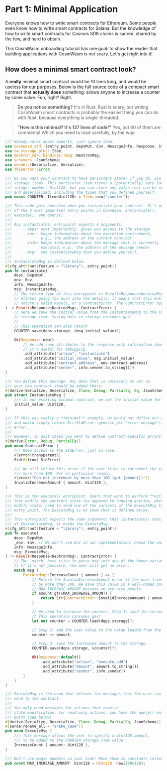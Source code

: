 # Part 1: Minimal Application

Everyone knows how to write smart contracts for Ethereum. Some people even know how to write smart contracts for Solana.
But the knowledge of how to write smart contracts for Cosmos SDK chains is sacred, shared by the few, and hard to
obtain.

This CosmWasm onboarding tutorial has one goal: to show the reader that building applications with CosmWasm is not
scary. Let's get right into it!

## How does a minimal smart contract look?

A **really** minimal smart contract would be 10 lines long, and would be useless for our purposes. Below is the full
source code of a compact smart contract that **actually does** something: allows anyone to increase a counter by some
value. Fun, right? Right.

> **Do you notice something?** It's in Rust. Rust is scary, but writing CosmWasm smart contracts is probably the easiest
> thing you can do with Rust, because everything is single-threaded.

> **"How is this minimal? It's 137 lines of code!"** Yes, but 60 of them are comments! Which you need to read carefully,
> by the way.

```rust
/// Nobody cares about imports, just ignore them.
use cosmwasm_std::{entry_point, DepsMut, Env, MessageInfo, Response, StdError, Uint128};
use cw_storage_plus::Item;
use neutron_sdk::bindings::msg::NeutronMsg;
use schemars::JsonSchema;
use serde::{Deserialize, Serialize};
use thiserror::Error;

/// Do you want your contract to have persistent state? If you do, you need
/// storage items. This particular item stores a (potentially) very large
/// integer number: Uint128, but you can store any value that can be serialized
/// and deserialized, including the types that you defined yourself.
pub const COUNTER: Item<Uint128> = Item::new("counter");

/// This code gets executed when you instantiate your contract. It's one
/// of the 3 most important entry points in CosmWasm: instantiate(),
/// execute(), and query().
///
/// Any instantiate() entrypoint expects 4 arguments:
///     - deps: most importantly, gives you access to the storage
///     - env:  keeps information about the execution environment,
///             e.g., the address of the current contract
///     - info: keeps information about the message that is currently
///             executed, e.g., the address of the message sender
///     - msg:  the InstantiateMsg that you define yourself.
///
/// InstantiateMsg is defined below.
#[cfg_attr(not(feature = "library"), entry_point)]
pub fn instantiate(
    deps: DepsMut,
    env: Env,
    info: MessageInfo,
    msg: InstantiateMsg,
    // The return type of this entrypoint is Result<Response<NeutronMsg>, ContractError>.
    // Without going too much into the details, it means that this entrypoint can either
    // return a valid Result, or a ContractError. The ContractError type is defined below.
) -> Result<Response<NeutronMsg>, ContractError> {
    // Here we save the initial value from the InstantiateMsg to the COUNTER
    // storage item. Saving data to storage consumes gas!
    //
    // This operation can also return
    COUNTER.save(deps.storage, &msg.initial_value)?;

    Ok(Response::new()
        // We add some attributes to the response with information about the current call.
        // It's useful for debugging.
        .add_attribute("action", "instantiate")
        .add_attribute("initial_value", msg.initial_value)
        .add_attribute("contract_address", env.contract.address)
        .add_attribute("sender", info.sender.to_string()))
}

/// You define this message. Any data that is necessary to set up
/// your new contract should be added there.
#[derive(Serialize, Deserialize, Clone, Debug, PartialEq, Eq, JsonSchema)]
pub struct InstantiateMsg {
    /// In our exciting minimal contract, we set the initial value for a counter.
    initial_value: Uint128,
}

/// If this was really a **minimal** example, we would not define our own error type,
/// and would simply return Err(StdError::generic_err("error message")) in case of an
/// error.
///
/// However, in most cases you want to define contract-specific errors, which we do below.
#[derive(Error, Debug, PartialEq)]
pub enum ContractError {
    /// Keep access to the StdError, just in case.
    #[error(transparent)]
    Std(#[from] StdError),

    /// We will return this error if the user tries to increment the counter by
    /// more than 100. For no particular reason.
    #[error("Can not increment by more than 100 (got {amount})")]
    InvalidIncreaseAmount { amount: Uint128 },
}

/// This is the execute() entrypoint. Users that want to perform **actions**
/// that modify the contract state (as opposed to running queries, which do not
/// modify state) need to send one of the variants of the ExecuteMsg to this
/// entry point. The ExecuteMsg is en enum that is defined below.
///
/// This entrypoint expects the same arguments that instantiate() does, but instead
/// of InstantiateMsg, it needs the ExecuteMsg.
#[cfg_attr(not(feature = "library"), entry_point)]
pub fn execute(
    deps: DepsMut,
    _env: Env, // We don't use Env in uor implementation, hence the underscore
    info: MessageInfo,
    msg: ExecuteMsg,
) -> Result<Response<NeutronMsg>, ContractError> {
    // The `match` here tries to parse msg into any of the known variants of ExecuteMsg.
    // If it's not possible, the user will get an error.
    match msg {
        ExecuteMsg::IncreaseCount { amount } => {
            // Return the InvalidIncreaseAmount error if the user tries to increase
            // by more than 100. We save this value in a well-named constant
            // MAX_INCREASE_AMOUNT because we are nice people.
            if amount.gt(&MAX_INCREASE_AMOUNT) {
                return Err(ContractError::InvalidIncreaseAmount { amount });
            }

            // We need to increase the counter. Step 1: load the current value.
            // This operation consumes gas!
            let mut counter = COUNTER.load(deps.storage)?;

            // Step 2: add the user value to the value loaded from the storage.
            counter += amount;

            // Step 3: save the increased amount to the storage.
            COUNTER.save(deps.storage, &counter)?;

            Ok(Response::default()
                .add_attribute("action", "execute_add")
                .add_attribute("amount", amount.to_string())
                .add_attribute("sender", info.sender))
        }
    }
}

/// ExecuteMsg is the enum that defines the messages that the user can
/// send to the contract.
///
/// You only need messages for actions that require
/// state modification; for read-only actions, you have the query() entry
/// point (see below)
#[derive(Serialize, Deserialize, Clone, Debug, PartialEq, JsonSchema)]
#[serde(rename_all = "snake_case")]
pub enum ExecuteMsg {
    /// This message allows the user to specify a Uint128 amount,
    /// to be added to the COUNTER storage item value.
    IncreaseCount { amount: Uint128 },
}

/// Don't use magic numbers in your code! Move them to constants instead.
pub const MAX_INCREASE_AMOUNT: Uint128 = Uint128::new(100u128);
```